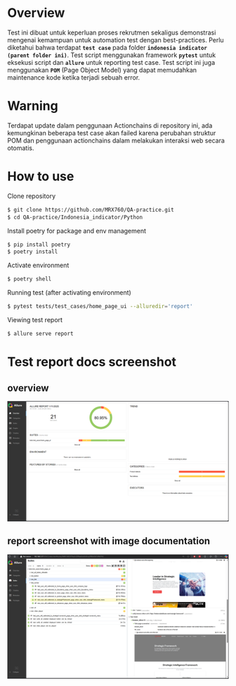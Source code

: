 # Overview
Test ini dibuat untuk keperluan proses rekrutmen sekaligus demonstrasi mengenai kemampuan untuk automation test dengan best-practices. Perlu diketahui bahwa terdapat **`test case`** pada folder **`indonesia indicator (parent folder ini)`**. Test script menggunakan framework **`pytest`** untuk eksekusi script dan **`allure`** untuk reporting test case.  Test script ini juga menggunakan **`POM`** (Page Object Model) yang dapat memudahkan maintenance kode ketika terjadi sebuah error. 

# Warning
Terdapat update dalam penggunaan Actionchains di repository ini, ada kemungkinan beberapa test case akan failed karena perubahan struktur POM dan penggunaan actionchains dalam melakukan interaksi web secara otomatis.

# How to use
Clone repository
```bash
$ git clone https://github.com/MRX760/QA-practice.git
$ cd QA-practice/Indonesia_indicator/Python
```

Install poetry for package and env management
```bash
$ pip install poetry
$ poetry install 
```

Activate environment
```bash
$ poetry shell
```

Running test (after activating environment)
```bash
$ pytest tests/test_cases/home_page_ui --alluredir='report'
```

Viewing test report
```bash
$ allure serve report
```

# Test report docs screenshot
## overview
![test report screenshot](https://github.com/MRX760/QA-practice/blob/main/Indonesia_indicator/Python/assets/allure_report2.png)

## report screenshot with image documentation
![test report screenshot](https://github.com/MRX760/QA-practice/blob/main/Indonesia_indicator/Python/assets/allure_report1.png)
